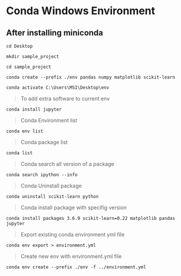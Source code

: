 # Conda Windows Environment

## After installing miniconda
`cd Desktop`

`mkdir sample_project`

`cd sample_project`

`conda create --prefix ./env pandas numpy matplotlib scikit-learn`

`conda activate C:\Users\MSI\Desktop\env`

>To add extra software to current env
 
`conda install jupyter`

> Conda Environment list

`conda env list`

> Conda package list

`conda list`

> Conda search all version of a package

`conda search ipython --info`

> Conda Uninstall package

`conda uninstall scikit-learn python`

> Conda install package with specifig version

`conda install packages 3.6.9 scikit-learn=0.22 matplotlib pandas jupyter `

> Export existing conda environment yml file

`conda env export > environment.yml`

> Create new env with environment.yml file

`conda env create --prefix ./env -f ../environment.yml`